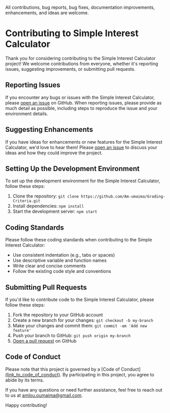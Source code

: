 All contributions, bug reports, bug fixes, documentation improvements, enhancements, and ideas are welcome.


# Contributing to Simple Interest Calculator

Thank you for considering contributing to the Simple Interest Calculator project! We welcome contributions from everyone, whether it's reporting issues, suggesting improvements, or submitting pull requests.

## Reporting Issues

If you encounter any bugs or issues with the Simple Interest Calculator, please [open an issue](https://github.com/Am-umaima/Grading-Criteria/issues) on GitHub. When reporting issues, please provide as much detail as possible, including steps to reproduce the issue and your environment details.

## Suggesting Enhancements

If you have ideas for enhancements or new features for the Simple Interest Calculator, we'd love to hear them! Please [open an issue](https://github.com/Am-umaima/Grading-Criteria/issues) to discuss your ideas and how they could improve the project.

## Setting Up the Development Environment

To set up the development environment for the Simple Interest Calculator, follow these steps:
1. Clone the repository: `git clone https://github.com/Am-umaima/Grading-Criteria.git`
2. Install dependencies: `npm install`
3. Start the development server: `npm start`

## Coding Standards

Please follow these coding standards when contributing to the Simple Interest Calculator:
- Use consistent indentation (e.g., tabs or spaces)
- Use descriptive variable and function names
- Write clear and concise comments
- Follow the existing code style and conventions

## Submitting Pull Requests

If you'd like to contribute code to the Simple Interest Calculator, please follow these steps:
1. Fork the repository to your GitHub account
2. Create a new branch for your changes: `git checkout -b my-branch`
3. Make your changes and commit them: `git commit -am 'Add new feature'`
4. Push your branch to GitHub: `git push origin my-branch`
5. [Open a pull request](https://github.com/Am-umaima/Grading-Criteria/pulls) on GitHub

## Code of Conduct

Please note that this project is governed by a [Code of Conduct][(link_to_code_of_conduct)](https://github.com/Am-umaima/Grading-Criteria). By participating in this project, you agree to abide by its terms.

If you have any questions or need further assistance, feel free to reach out to us at [amlou.oumaima@gmail.com](mailto:amlou.oumaima@gmail.com).

Happy contributing!
